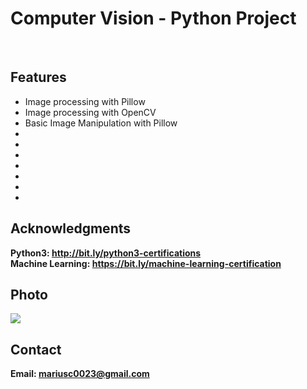 <h1> Computer Vision - Python Project</h1>
<br>
<h2>Features</h2>
<ul>
    <li>Image processing with Pillow</li>
    <li>Image processing with OpenCV</li>
    <li>Basic Image Manipulation with Pillow</li>
    <li></li>
    <li></li>
    <li></li>
    <li></li>
    <li></li>
    <li></li>
    <li></li>
</ul>


<h2>Acknowledgments</h2>

<b> Python3: http://bit.ly/python3-certifications </b>
<br>
<b> Machine Learning: https://bit.ly/machine-learning-certification <b>
<br>

<!-- <h2> Link </h2>
<b> Kaggle: https://www.kaggle.com/competitions/realistic-image-classification</b>
<br> -->

<h2>Photo</h2>
<img src="photo.png">
<br>
<h2>Contact</h2>

<b> Email: mariusc0023@gmail.com </b>
